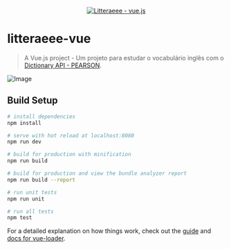 <p align="center"><a href=""><img src="https://github.com/dayanamaia/litteraeee-vue/blob/master/static/litteraeee-letras.gif" alt="Litteraeee - vue.js"></a></p>

# litteraeee-vue

> A Vue.js project - Um projeto para estudar o vocabulário inglês com o [Dictionary API - PEARSON](http://developer.pearson.com/apis/dictionaries).

![Image](https://github.com/dayanamaia/litteraeee-vue/blob/master/screenshots/screenshots.jpg)

## Build Setup

``` bash
# install dependencies
npm install

# serve with hot reload at localhost:8080
npm run dev

# build for production with minification
npm run build

# build for production and view the bundle analyzer report
npm run build --report

# run unit tests
npm run unit

# run all tests
npm test
```

For a detailed explanation on how things work, check out the [guide](http://vuejs-templates.github.io/webpack/) and [docs for vue-loader](http://vuejs.github.io/vue-loader).
